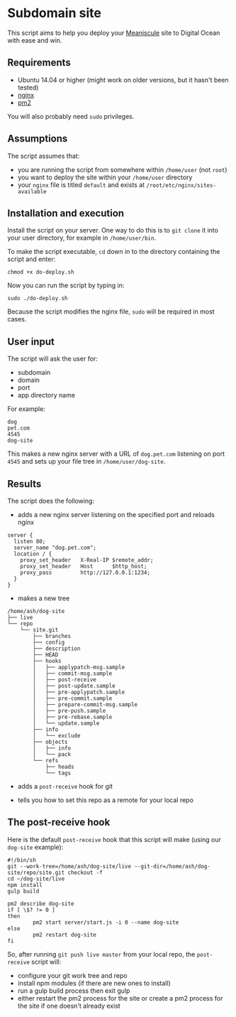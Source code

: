 # Subdomain site

This script aims to help you deploy your [Meaniscule](https://github.com/meaniscule/meaniscule) site to Digital Ocean with ease and win.

## Requirements
- Ubuntu 14.04 or higher (might work on older versions, but it hasn't been tested)
- [nginx](http://nginx.org/en/)
- [pm2](https://github.com/Unitech/pm2)

You will also probably need `sudo` privileges.

## Assumptions
The script assumes that:
- you are running the script from somewhere within `/home/user` (not `root`)
- you want to deploy the site within your `/home/user` directory
- your `nginx` file is titled `default` and exists at `/root/etc/nginx/sites-available`
 
## Installation and execution
Install the script on your server. One way to do this is to `git clone` it into your user directory, for example in `/home/user/bin`.

To make the script executable, `cd` down in to the directory containing the script and enter:
```
chmod +x do-deploy.sh
```

Now you can run the script by typing in:
```
sudo ./do-deploy.sh
```
Because the script modifies the nginx file, `sudo` will be required in most cases.

## User input
The script will ask the user for:
- subdomain
- domain
- port
- app directory name

For example:
```
dog
pet.com
4545
dog-site
```
This makes a new nginx server with a URL of `dog.pet.com` listening on port `4545` and sets up your file tree in `/home/user/dog-site`.

## Results
The script does the following:
- adds a new nginx server listening on the specified port and reloads nginx
```
server {
  listen 80;
  server_name "dog.pet.com";
  location / {
    proxy_set_header   X-Real-IP $remote_addr;
    proxy_set_header   Host      $http_host;
    proxy_pass         http://127.0.0.1:1234;
  }
}
```

- makes a new tree 
```
/home/ash/dog-site
├── live
└── repo
    └── site.git
        ├── branches
        ├── config
        ├── description
        ├── HEAD
        ├── hooks
        │   ├── applypatch-msg.sample
        │   ├── commit-msg.sample
        │   ├── post-receive
        │   ├── post-update.sample
        │   ├── pre-applypatch.sample
        │   ├── pre-commit.sample
        │   ├── prepare-commit-msg.sample
        │   ├── pre-push.sample
        │   ├── pre-rebase.sample
        │   └── update.sample
        ├── info
        │   └── exclude
        ├── objects
        │   ├── info
        │   └── pack
        └── refs
            ├── heads
            └── tags
```

- adds a `post-receive` hook for git

- tells you how to set this repo as a remote for your local repo

## The post-receive hook
Here is the default `post-receive` hook that this script will make (using our `dog-site` example):
```
#!/bin/sh
git --work-tree=/home/ash/dog-site/live --git-dir=/home/ash/dog-site/repo/site.git checkout -f
cd ~/dog-site/live
npm install
gulp build

pm2 describe dog-site
if [ \$? != 0 ]
then
        pm2 start server/start.js -i 0 --name dog-site
else
        pm2 restart dog-site
fi
```

So, after running `git push live master` from your local repo, the `post-receive` script will:
- configure your git work tree and repo
- install npm modules (if there are new ones to install)
- run a gulp build process then exit gulp
- either restart the pm2 process for the site or create a pm2 process for the site if one doesn't already exist
